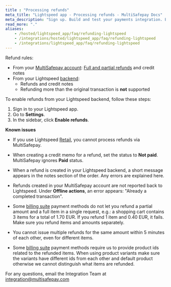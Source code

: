 ```yaml
---
title : "Processing refunds"
meta_title: "Lightspeed app - Processing refunds - MultiSafepay Docs"
meta_description: "Sign up. Build and test your payments integration. Explore our products and services. Use our API reference, SDKs, and wrappers. Get support."
read_more: "."
aliases:
    - /hosted/lightspeed_app/faq/refunding-lightspeed
    - /integrations/hosted/lightspeed_app/faq/refunding-lightspeed
    - /integrations/lightspeed_app/faq/refunding-lightspeed
---
```

Refund rules:

- From your [MultiSafepay account](https://merchant.multisafepay.com): [Full and partial refunds](/payments/refunds/) and credit notes
- From your Lightspeed [backend](/getting-started/glossary/#backend):  
    - Refunds and credit notes 
    - Refunding more than the original transaction is **not** supported

To enable refunds from your Lightspeed backend, follow these steps:

1. Sign in to your Lightspeed app.
2. Go to **Settings**.
3. In the sidebar, click **Enable refunds**.

**Known issues**

- If you use Lightspeed [Retail](https://www.lightspeedhq.nl/kassasysteem/retail/), you cannot process refunds via MultiSafepay.

- When creating a credit memo for a refund, set the status to **Not paid**. MultiSafepay ignores **Paid** status.

- When a refund is created in your Lightspeed backend, a short message appears in the notes section of the order. Any errors are explained here.

- Refunds created in your MultiSafepay account are not reported back to Lightspeed. Under **Offline actions**, an error appears: "Already a completed transaction".

- Some [billing suite](https://docs.multisafepay.com/payment-methods/billing-suite/) payment methods do not let you refund a partial amount and a full item in a single request, e.g.: a shopping cart contains 3 items for a total of 1.70 EUR. If you refund 1 item and 0.40 EUR, it fails. Make sure you refund items and amounts separately.

- You cannot issue multiple refunds for the same amount within 5 minutes of each other, even for different items. 

- Some [billing suite](https://docs.multisafepay.com/payment-methods/billing-suite/) payment methods require us to provide product ids related to the refunded items. When using product variants make sure the variants have different ids from each other and default product otherwise we cannot distinguish what items are refunded.

For any questions, email the Integration Team at <integration@multisafepay.com>
